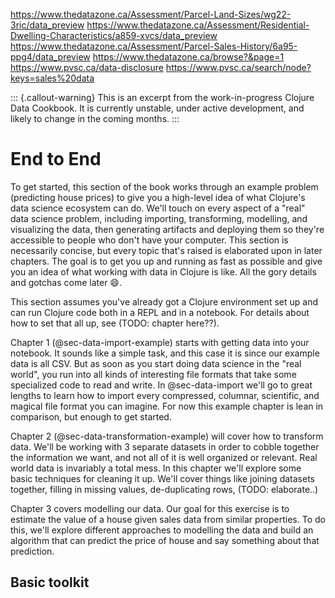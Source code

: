 https://www.thedatazone.ca/Assessment/Parcel-Land-Sizes/wg22-3ric/data_preview
https://www.thedatazone.ca/Assessment/Residential-Dwelling-Characteristics/a859-xvcs/data_preview
https://www.thedatazone.ca/Assessment/Parcel-Sales-History/6a95-ppg4/data_preview
https://www.thedatazone.ca/browse?&page=1
https://www.pvsc.ca/data-disclosure
https://www.pvsc.ca/search/node?keys=sales%20data

::: {.callout-warning}
This is an excerpt from the work-in-progress Clojure Data Cookbook. It is currently unstable, under active development, and likely to change in the coming months.
:::

# End to End

To get started, this section of the book works through an example problem (predicting house prices) to give you a high-level idea of what Clojure's data science ecosystem can do. We'll touch on every aspect of a "real" data science problem, including importing, transforming, modelling, and visualizing the data, then generating artifacts and deploying them so they're accessible to people who don't have your computer. This section is necessarily concise, but every topic that's raised is elaborated upon in later chapters. The goal is to get you up and running as fast as possible and give you an idea of what working with data in Clojure is like. All the gory details and gotchas come later 😄.

This section assumes you've already got a Clojure environment set up and can run Clojure code both in a REPL and in a notebook. For details about how to set that all up, see (TODO: chapter here??).

Chapter 1 (@sec-data-import-example) starts with getting data into your notebook. It sounds like a simple task, and this case it is since our example data is all CSV. But as soon as you start doing data science in the "real world", you run into all kinds of interesting file formats that take some specialized code to read and write. In @sec-data-import we'll go to great lengths to learn how to import every compressed, columnar, scientific, and magical file format you can imagine. For now this example chapter is lean in comparison, but enough to get started.

Chapter 2 (@sec-data-transformation-example) will cover how to transform data. We'll be working with 3 separate datasets in order to cobble together the information we want, and not all of it is well organized or relevant. Real world data is invariably a total mess. In this chapter we'll explore some basic techniques for cleaning it up. We'll cover things like joining datasets together, filling in missing values, de-duplicating rows, (TODO: elaborate..)

Chapter 3 covers modelling our data. Our goal for this exercise is to estimate the value of a house given sales data from similar properties. To do this, we'll explore different approaches to modelling the data and build an algorithm that can predict the price of house and say something about that prediction.

## Basic toolkit
